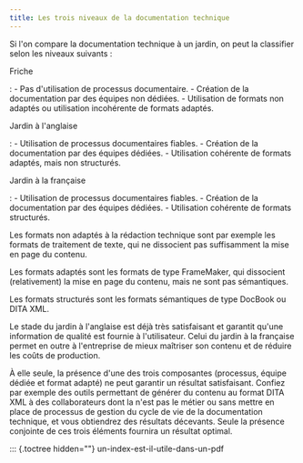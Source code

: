 ```yaml
---
title: Les trois niveaux de la documentation technique
---
```


Si l'on compare la documentation technique à un jardin, on peut la
classifier selon les niveaux suivants :

Friche

:   -   Pas d'utilisation de processus documentaire.
    -   Création de la documentation par des équipes non dédiées.
    -   Utilisation de formats non adaptés ou utilisation incohérente de
        formats adaptés.

Jardin à l'anglaise

:   -   Utilisation de processus documentaires fiables.
    -   Création de la documentation par des équipes dédiées.
    -   Utilisation cohérente de formats adaptés, mais non structurés.

Jardin à la française

:   -   Utilisation de processus documentaires fiables.
    -   Création de la documentation par des équipes dédiées.
    -   Utilisation cohérente de formats structurés.

Les formats non adaptés à la rédaction technique sont par exemple les
formats de traitement de texte, qui ne dissocient pas suffisamment la
mise en page du contenu.

Les formats adaptés sont les formats de type FrameMaker, qui dissocient
(relativement) la mise en page du contenu, mais ne sont pas sémantiques.

Les formats structurés sont les formats sémantiques de type DocBook ou
DITA XML.

Le stade du jardin à l'anglaise est déjà très satisfaisant et garantit
qu'une information de qualité est fournie à l'utilisateur. Celui du
jardin à la française permet en outre à l'entreprise de mieux maîtriser
son contenu et de réduire les coûts de production.

À elle seule, la présence d'une des trois composantes (processus,
équipe dédiée et format adapté) ne peut garantir un résultat
satisfaisant. Confiez par exemple des outils permettant de générer du
contenu au format DITA XML à des collaborateurs dont la n'est pas le
métier ou sans mettre en place de processus de gestion du cycle de vie
de la documentation technique, et vous obtiendrez des résultats
décevants. Seule la présence conjointe de ces trois éléments fournira un
résultat optimal.

::: {.toctree hidden=""}
un-index-est-il-utile-dans-un-pdf

